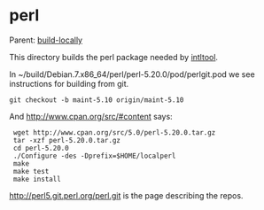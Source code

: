 perl
==========================

Parent: [build-locally](../../README.md)

This directory builds the perl package needed by [intltool](../intltool/README.md).

In ~/build/Debian.7.x86_64/perl/perl-5.20.0/pod/perlgit.pod we see instructions for building from git.

    git checkout -b maint-5.10 origin/maint-5.10

And http://www.cpan.org/src/#content says:

     wget http://www.cpan.org/src/5.0/perl-5.20.0.tar.gz
     tar -xzf perl-5.20.0.tar.gz
     cd perl-5.20.0
     ./Configure -des -Dprefix=$HOME/localperl
     make
     make test
     make install

http://perl5.git.perl.org/perl.git is the page describing the repos.
